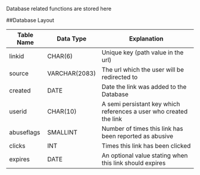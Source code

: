 Database related functions are stored here

##Database Layout

Table Name | Data Type | Explanation
------------ | ------------- | -------------
linkid | CHAR(6) | Unique key (path value in the url)
source | VARCHAR(2083) | The url which the user will be redirected to
created | DATE | Date the link was added to the Database
userid | CHAR(10) | A semi persistant key which references a user who created the link
abuseflags | SMALLINT | Number of times this link has been reported as abusive
clicks | INT | Times this link has been clicked
expires | DATE | An optional value stating when this link should expires
